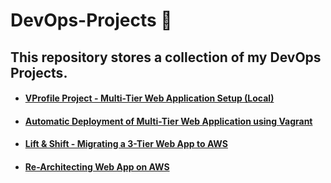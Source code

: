# DevOps-Projects 📌

## This repository stores a collection of my DevOps Projects.

- #### [VProfile Project - Multi-Tier Web Application Setup (Local)](https://github.com/Sulemoore/DevOps-Projects/tree/main/VProfile-Project)
- #### [Automatic Deployment of Multi-Tier Web Application using Vagrant](https://github.com/Sulemoore/DevOps-Projects/tree/main/VProfile-Project-Automatic-Provisioning)
- #### [Lift & Shift - Migrating a 3-Tier Web App to AWS](https://github.com/Sulemoore/DevOps-Projects/tree/main/Migrating-Three-Tier-App-to-AWS-Lift-%26-Shift)
- #### [Re-Architecting Web App on AWS](https://github.com/Sulemoore/DevOps-Projects/tree/main/Re-Architecting-Web-App-on-AWS)
